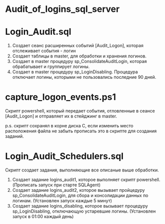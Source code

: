 # Audit_of_logins_sql_server

# Login_Audit.sql
1. Создает сеанс расширенных событий [Audit_Logon], которая отслеживает события - логин
2. Создает таблицы в master, для обработки и хранения логинов.
3. Создает в master процедуру sp_ConsolidateAuditLogin, которая обрабатывает и группирует логины.
4. Создает в master процедуру sp_LoginDisabling. Процедура отключает логины, которыми не пользовались последние 90 дней.


# capture_logon_events.ps1
Скрипт powershell, который передает события, отловленные в сеансе [Audit_Logon] и отправляет их в стейджинг в master.

p.s. скрипт сохранял в корне диска C, если изменить место расположения файла не забыть прописать это в скрипте для создания заданий.


# Login_Audit_Schedulers.sql
Скрипт создает задания, выполняющие все описаные выше обработки.
1. Создает задание logins_audit1, которое выполняет скрипт powershell. (Прописать запуск при старте SQLAgent)
2. Создает задание logins_audit2, которое вызывает пройцедуру sp_ConsolidateAuditLogin, для сбора и консолидации данных по логинам. (Установлен запуск каждые 5 минут)
3. Создает задание logins_disabling, которое вызывает процедуру sp_LoginDisabling, отключающую устаревшие логины. (Установлен запуск в 01:00 каждый день)
